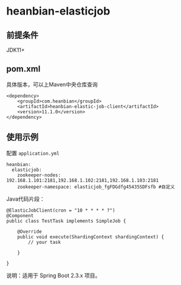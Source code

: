 # heanbian-elasticjob

## 前提条件

JDK11+

## pom.xml

具体版本，可以上Maven中央仓库查询

```
<dependency>
	<groupId>com.heanbian</groupId>
	<artifactId>heanbian-elastic-job-client</artifactId>
	<version>11.1.0</version>
</dependency>
```

## 使用示例

配置 `application.yml`

```
heanbian:
  elasticjob:
    zookeeper-nodes: 192.168.1.101:2181,192.168.1.102:2181,192.168.1.103:2181
    zookeeper-namespace: elasticjob_fgFDGdfg45435SDFsfb #自定义
```

Java代码片段：

```
@ElasticJobClient(cron = "10 * * * * ?")
@Component
public class TestTask implements SimpleJob {

	@Override
	public void execute(ShardingContext shardingContext) {
		// your task

	}

}
```


说明：适用于 Spring Boot 2.3.x 项目。